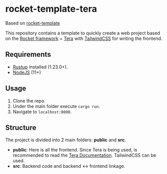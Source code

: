 # rocket-template-tera

Based on [rocket-template](https://github.com/UpsettingBoy/rocket-template)

This repository contains a template to quickly create a web project based on the [Rocket framework](https://rocket.rs/) + [Tera](https://tera.netlify.app) with [TailwindCSS](https://tailwindcss.com/) for writing the frontend.

## Requirements
- [Rustup](https://rustup.rs/) installed (1.23.0+).
- [NodeJS](https://nodejs.org/en/download/) (11+)

## Usage
1. Clone the repo.
1. Under the main folder execute `cargo run`.
1. Navigate to `localhost:8000`.

## Structure
The project is divided into 2 main folders: **public** and **src**.
- **public**: Here is all the frontend. Since Tera is being used, is recommended to read the [Tera Documentation](https://tera.netlify.app/docs/). TailwindCSS can be used.
- **src**: Backend code and backend <-> frontend linkage.
